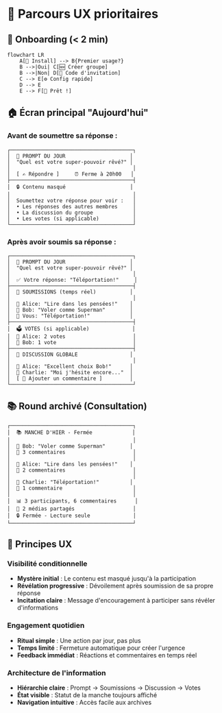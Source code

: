 # 🎨 Parcours UX prioritaires

## 🚀 Onboarding (< 2 min)

```mermaid
flowchart LR
    A[📱 Install] --> B{Premier usage?}
    B -->|Oui| C[🆕 Créer groupe]
    B -->|Non| D[🔢 Code d'invitation]
    C --> E[⚙️ Config rapide]
    D --> E
    E --> F[🎉 Prêt !]
```

## 🏠 Écran principal "Aujourd'hui"

### **Avant de soumettre sa réponse :**

```
┌────────────────────────────────────────┐
│  🎯 PROMPT DU JOUR                     │
│  "Quel est votre super‑pouvoir rêvé?" │
│                                        │
│  [ ✍️ Répondre ]     ⏰ Ferme à 20h00   │
├────────────────────────────────────────┤
│  🔒 Contenu masqué                     │
│                                        │
│  Soumettez votre réponse pour voir :   │
│  • Les réponses des autres membres     │
│  • La discussion du groupe             │
│  • Les votes (si applicable)           │
└────────────────────────────────────────┘
```

### **Après avoir soumis sa réponse :**

```
┌────────────────────────────────────────┐
│  🎯 PROMPT DU JOUR                     │
│  "Quel est votre super‑pouvoir rêvé?" │
│                                        │
│  ✅ Votre réponse: "Téléportation!"     │
├────────────────────────────────────────┤
│  📝 SOUMISSIONS (temps réel)           │
│                                        │
│  👤 Alice: "Lire dans les pensées!"    │
│  👤 Bob: "Voler comme Superman"        │
│  👤 Vous: "Téléportation!"             │
├────────────────────────────────────────┤
│  🗳️ VOTES (si applicable)              │
│  👤 Alice: 2 votes                      │
│  👤 Bob: 1 vote                         │
├────────────────────────────────────────┤
│  💬 DISCUSSION GLOBALE                 │
│                                        │
│  👤 Alice: "Excellent choix Bob!"      │
│  👤 Charlie: "Moi j'hésite encore..."  │
│  [ 💬 Ajouter un commentaire ]         │
└────────────────────────────────────────┘
```

## 📚 Round archivé (Consultation)

```
┌────────────────────────────────────────┐
│  📚 MANCHE D'HIER - Fermée             │
│                                        │
│  👤 Bob: "Voler comme Superman"        │
│  💬 3 commentaires                      │
│                                        │
│  👤 Alice: "Lire dans les pensées!"    │
│  💬 2 commentaires                      │
│                                        │
│  👤 Charlie: "Téléportation!"          │
│  💬 1 commentaire                       │
│                                        │
│  📊 3 participants, 6 commentaires      │
│  📸 2 médias partagés                   │
│  🔒 Fermée - Lecture seule              │
└────────────────────────────────────────┘
```

## 🎯 Principes UX

### Visibilité conditionnelle

- **Mystère initial** : Le contenu est masqué jusqu'à la participation
- **Révélation progressive** : Dévoilement après soumission de sa propre réponse
- **Incitation claire** : Message d'encouragement à participer sans révéler d'informations

### Engagement quotidien

- **Ritual simple** : Une action par jour, pas plus
- **Temps limité** : Fermeture automatique pour créer l'urgence
- **Feedback immédiat** : Réactions et commentaires en temps réel

### Architecture de l'information

- **Hiérarchie claire** : Prompt → Soumissions → Discussion → Votes
- **État visible** : Statut de la manche toujours affiché
- **Navigation intuitive** : Accès facile aux archives
